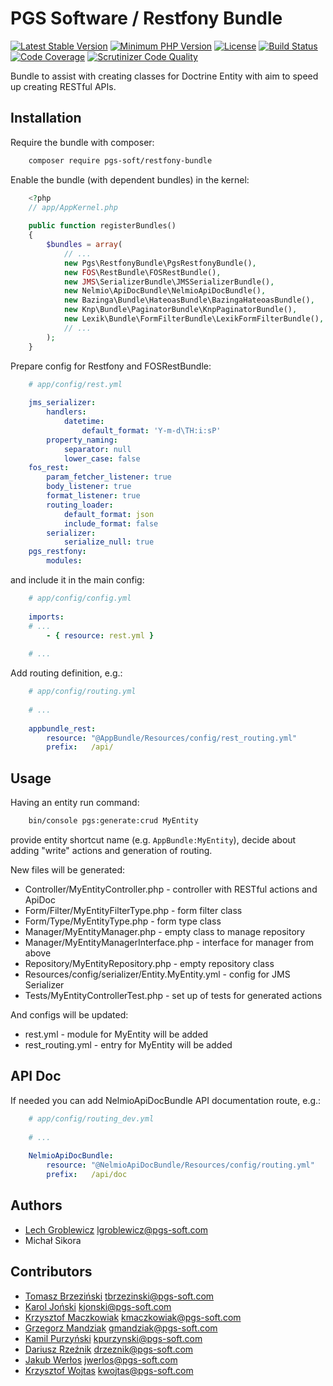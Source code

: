 PGS Software / Restfony Bundle
==============================

[![Latest Stable Version](https://poser.pugx.org/pgs-soft/restfony-bundle/v/stable)](https://packagist.org/packages/pgs-soft/restfony-bundle)
[![Minimum PHP Version](https://img.shields.io/badge/php-%3E%3D%205.6-8892BF.svg)](https://php.net)
[![License](https://poser.pugx.org/pgs-soft/restfony-bundle/license)](https://packagist.org/packages/pgs-soft/restfony-bundle)
[![Build Status](https://travis-ci.org/PGSSoft/PgsRestfonyBundle.svg?branch=master)](https://travis-ci.org/PGSSoft/PgsRestfonyBundle)
[![Code Coverage](https://scrutinizer-ci.com/g/PGSSoft/PgsRestfonyBundle/badges/coverage.png?b=master)](https://scrutinizer-ci.com/g/PGSSoft/PgsRestfonyBundle/?branch=master)
[![Scrutinizer Code Quality](https://scrutinizer-ci.com/g/PGSSoft/PgsRestfonyBundle/badges/quality-score.png?b=master)](https://scrutinizer-ci.com/g/PGSSoft/PgsRestfonyBundle/?branch=master)

Bundle to assist with creating classes for Doctrine Entity with aim to speed up creating RESTful APIs.


Installation
------------

Require the bundle with composer:

```bash
    composer require pgs-soft/restfony-bundle
```

Enable the bundle (with dependent bundles) in the kernel:

```php
    <?php
    // app/AppKernel.php
    
    public function registerBundles()
    {
        $bundles = array(
            // ...
            new Pgs\RestfonyBundle\PgsRestfonyBundle(),
            new FOS\RestBundle\FOSRestBundle(),
            new JMS\SerializerBundle\JMSSerializerBundle(),
            new Nelmio\ApiDocBundle\NelmioApiDocBundle(),
            new Bazinga\Bundle\HateoasBundle\BazingaHateoasBundle(),
            new Knp\Bundle\PaginatorBundle\KnpPaginatorBundle(),
            new Lexik\Bundle\FormFilterBundle\LexikFormFilterBundle(),
            // ...
        );
    }
```

Prepare config for Restfony and FOSRestBundle:

```yaml
    # app/config/rest.yml
    
    jms_serializer:
        handlers:
            datetime:
                default_format: 'Y-m-d\TH:i:sP'
        property_naming:
            separator: null
            lower_case: false
    fos_rest:
        param_fetcher_listener: true
        body_listener: true
        format_listener: true
        routing_loader:
            default_format: json
            include_format: false
        serializer:
            serialize_null: true
    pgs_restfony:
        modules:
```

and include it in the main config:

```yaml
    # app/config/config.yml
    
    imports:
    # ...
        - { resource: rest.yml }
    
    # ...
```

Add routing definition, e.g.:

```yaml
    # app/config/routing.yml 
    
    # ...
    
    appbundle_rest:
        resource: "@AppBundle/Resources/config/rest_routing.yml"
        prefix:   /api/
```


Usage
-----

Having an entity run command:

```bash
    bin/console pgs:generate:crud MyEntity
```
    
provide entity shortcut name (e.g. `AppBundle:MyEntity`), decide about adding "write" actions and generation of routing.

New files will be generated:
 - Controller/MyEntityController.php - controller with RESTful actions and ApiDoc
 - Form/Filter/MyEntityFilterType.php - form filter class
 - Form/Type/MyEntityType.php - form type class
 - Manager/MyEntityManager.php - empty class to manage repository
 - Manager/MyEntityManagerInterface.php - interface for manager from above
 - Repository/MyEntityRepository.php - empty repository class
 - Resources/config/serializer/Entity.MyEntity.yml - config for JMS Serializer
 - Tests/MyEntityControllerTest.php - set up of tests for generated actions

And configs will be updated:
 - rest.yml - module for MyEntity will be added
 - rest_routing.yml - entry for MyEntity will be added


API Doc
-------

If needed you can add NelmioApiDocBundle API documentation route, e.g.:

```yaml
    # app/config/routing_dev.yml
    
    # ...
    
    NelmioApiDocBundle:
        resource: "@NelmioApiDocBundle/Resources/config/routing.yml"
        prefix:   /api/doc
```


Authors
-------
 - [Lech Groblewicz](https://github.com/xrogers) <lgroblewicz@pgs-soft.com>
 - Michał Sikora


Contributors
------------
 - [Tomasz Brzeziński](https://github.com/tbrzezinski) <tbrzezinski@pgs-soft.com>
 - [Karol Joński](https://github.com/kjonski) <kjonski@pgs-soft.com>
 - [Krzysztof Maczkowiak](https://github.com/maczkus) <kmaczkowiak@pgs-soft.com>
 - [Grzegorz Mandziak](https://github.com/alimek) <gmandziak@pgs-soft.com>
 - [Kamil Purzyński](https://github.com/kamil-p) <kpurzynski@pgs-soft.com>
 - [Dariusz Rzeźnik](https://github.com/dariusz-rzeznik) <drzeznik@pgs-soft.com>
 - [Jakub Werłos](https://github.com/kubawerlos) <jwerlos@pgs-soft.com>
 - [Krzysztof Wojtas](https://github.com/kwojtas6) <kwojtas@pgs-soft.com>
